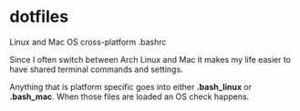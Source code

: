 # dotfiles

Linux and Mac OS cross-platform .bashrc

Since I often switch between Arch Linux and Mac it makes my life easier to have shared terminal commands and settings. 

Anything that is platform specific goes into either __.bash_linux__ or __.bash_mac__. When those files are loaded an OS check happens. 
